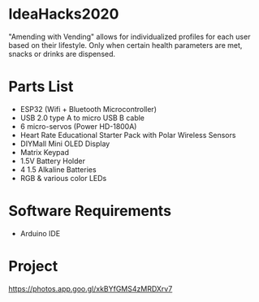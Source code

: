 # IdeaHacks2020
"Amending with Vending" allows for individualized profiles for each user based on their lifestyle. Only when certain health parameters are met, snacks or drinks are dispensed.

# Parts List
- ESP32 (Wifi + Bluetooth Microcontroller)
- USB 2.0 type A to micro USB B cable
- 6 micro-servos (Power HD-1800A)
- Heart Rate Educational Starter Pack with Polar Wireless Sensors
- DIYMall Mini OLED Display
- Matrix Keypad
- 1.5V Battery Holder
- 4 1.5 Alkaline Batteries
- RGB & various color LEDs

# Software Requirements
- Arduino IDE

# Project
https://photos.app.goo.gl/xkBYfGMS4zMRDXrv7
